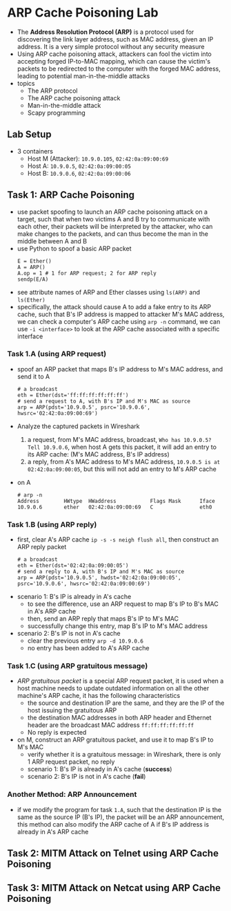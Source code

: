 # ARP Cache Poisoning Lab
- The **Address Resolution Protocol (ARP)** is a protocol used for discovering the link layer address, such as MAC address, given an IP address. It is a very simple protocol without any security measure
- Using ARP cache poisoning attack, attackers can fool the victim into accepting forged IP-to-MAC mapping, which can cause the victim's packets to be redirected to the computer with the forged MAC address, leading to potential man-in-the-middle attacks
- topics
    - The ARP protocol
    - The ARP cache poisoning attack
    - Man-in-the-middle attack
    - Scapy programming

## Lab Setup
- 3 containers
    - Host M (Attacker): `10.9.0.105`, `02:42:0a:09:00:69`
    - Host A: `10.9.0.5`, `02:42:0a:09:00:05`
    - Host B: `10.9.0.6`, `02:42:0a:09:00:06`

## Task 1: ARP Cache Poisoning
- use packet spoofing to launch an ARP cache poisoning attack on a target, such that when two victims A and B try to communicate with each other, their packets will be interpreted by the attacker, who can make changes to the packets, and can thus become the man in the middle between A and B
- use Python to spoof a basic ARP packet
    ```
    E = Ether()
    A = ARP()
    A.op = 1 # 1 for ARP request; 2 for ARP reply
    sendp(E/A)
    ```
- see attribute names of ARP and Ether classes using `ls(ARP)` and `ls(Ether)`
- specifically, the attack should cause A to add a fake entry to its ARP cache, such that B's IP address is mapped to attacker M's MAC address, we can check a computer's ARP cache using `arp -n` command, we can use `-i <interface>` to look at the ARP cache associated with a specific interface

### Task 1.A (using ARP request)
- spoof an ARP packet that maps B's IP address to M's MAC address, and send it to A
    ```
    # a broadcast
    eth = Ether(dst='ff:ff:ff:ff:ff:ff')
    # send a request to A, with B's IP and M's MAC as source
    arp = ARP(pdst='10.9.0.5', psrc='10.9.0.6', hwsrc='02:42:0a:09:00:69')
    ```
- Analyze the captured packets in Wireshark
    1. a request, from M's MAC address, broadcast, `Who has 10.9.0.5? Tell 10.9.0.6`, when host A gets this packet, it will add an entry to its ARP cache: (M's MAC address, B's IP address)
    2. a reply, from A's MAC address to M's MAC address, `10.9.0.5 is at 02:42:0a:09:00:05`, but this will not add an entry to M's ARP cache

- on A
    ```
    # arp -n
    Address        HWtype  HWaddress           Flags Mask      Iface
    10.9.0.6       ether   02:42:0a:09:00:69   C               eth0
    ```

### Task 1.B (using ARP reply)
- first, clear A's ARP cache `ip -s -s neigh flush all`, then construct an ARP reply packet
    ```
    # a broadcast
    eth = Ether(dst='02:42:0a:09:00:05')
    # send a reply to A, with B's IP and M's MAC as source
    arp = ARP(pdst='10.9.0.5', hwdst='02:42:0a:09:00:05',  psrc='10.9.0.6', hwsrc='02:42:0a:09:00:69')
    ```
- scenario 1: B's IP is already in A's cache
    - to see the difference, use an ARP request to map B's IP to B's MAC in A's ARP cache
    - then, send an ARP reply that maps B's IP to M's MAC
    - successfully change this entry, map B's IP to M's MAC address
- scenario 2: B's IP is not in A's cache
    - clear the previous entry `arp -d 10.9.0.6`
    - no entry has been added to A's ARP cache

### Task 1.C (using ARP gratuitous message)
- *ARP gratuitous packet* is a special ARP request packet, it is used when a host machine needs to update outdated information on all the other machine's ARP cache, it has the following characteristics
    - the source and destination IP are the same, and they are the IP of the host issuing the gratuitous ARP
    - the destination MAC addresses in both ARP header and Ethernet header are the broadcast MAC address `ff:ff:ff:ff:ff:ff`
    - No reply is expected
- on M, construct an ARP gratuitous packet, and use it to map B's IP to M's MAC
    - verify whether it is a gratuitous message: in Wireshark, there is only 1 ARP request packet, no reply
    - scenario 1: B's IP is already in A's cache (**success**)
    - scenario 2: B's IP is not in A's cache (**fail**)

### Another Method: ARP Announcement
- if we modify the program for task `1.A`, such that the destination IP is the same as the source IP (B's IP), the packet will be an ARP announcement, this method can also modify the ARP cache of A if B's IP address is already in A's ARP cache

## Task 2: MITM Attack on Telnet using ARP Cache Poisoning

## Task 3: MITM Attack on Netcat using ARP Cache Poisoning

